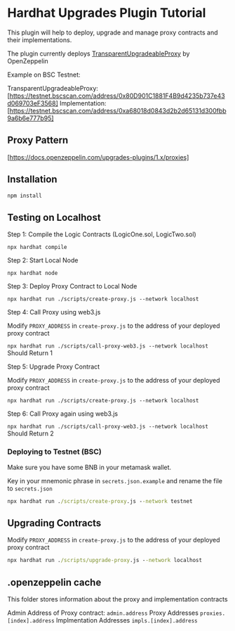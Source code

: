 # Hardhat Upgrades Plugin Tutorial

This plugin will help to deploy, upgrade and manage proxy contracts and their implementations.

The plugin currently deploys [TransparentUpgradeableProxy](https://docs.openzeppelin.com/contracts/3.x/api/proxy#TransparentUpgradeableProxy) by OpenZeppelin

Example on BSC Testnet:

TransparentUpgradeableProxy: [https://testnet.bscscan.com/address/0x80D901C1881F4B9d4235b737e43d069703eF3568]
Implementation: [https://testnet.bscscan.com/address/0xa68018d0843d2b2d65131d300fbb9a6b6e777b95]


## Proxy Pattern

[https://docs.openzeppelin.com/upgrades-plugins/1.x/proxies]

## Installation

```cmd
npm install
```

## Testing on Localhost

Step 1: Compile the Logic Contracts (LogicOne.sol, LogicTwo.sol)

`npx hardhat compile`

Step 2: Start Local Node

`npx hardhat node`

Step 3: Deploy Proxy Contract to Local Node

`npx hardhat run ./scripts/create-proxy.js --network localhost`

Step 4: Call Proxy using web3.js

Modify `PROXY_ADDRESS` in `create-proxy.js` to the address of your deployed proxy contract

`npx hardhat run ./scripts/call-proxy-web3.js --network localhost` Should Return 1

Step 5: Upgrade Proxy Contract

Modify `PROXY_ADDRESS` in `create-proxy.js` to the address of your deployed proxy contract

`npx hardhat run ./scripts/create-proxy.js --network localhost`

Step 6: Call Proxy again using web3.js

`npx hardhat run ./scripts/call-proxy-web3.js --network localhost` Should Return 2

### Deploying to Testnet (BSC)

Make sure you have some BNB in your metamask wallet.

Key in your mnemonic phrase in `secrets.json.example` and rename the file to `secrets.json`

```cmd
npx hardhat run ./scripts/create-proxy.js --network testnet
```

## Upgrading Contracts

Modify `PROXY_ADDRESS` in `create-proxy.js` to the address of your deployed proxy contract

```cmd
npx hardhat run ./scripts/upgrade-proxy.js --network localhost
```

## .openzeppelin cache

This folder stores information about the proxy and implementation contracts

Admin Address of Proxy contract: `admin.address`
Proxy Addresses `proxies.[index].address`
Implmentation Addresses `impls.[index].address`
